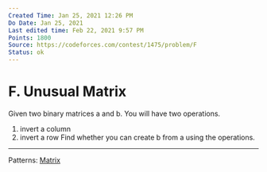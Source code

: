 ```yaml
---
Created Time: Jan 25, 2021 12:26 PM
Do Date: Jan 25, 2021
Last edited time: Feb 22, 2021 9:57 PM
Points: 1800
Source: https://codeforces.com/contest/1475/problem/F
Status: ok
---
```


# F. Unusual Matrix

Given two binary matrices a and b. You will have two operations. 
1. invert a column
2. invert a row
Find whether you can create b from a using the operations. 
---
Patterns: [Matrix](Matrix.md)